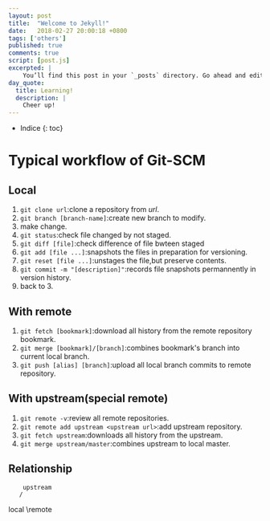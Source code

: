 ```yaml
---
layout: post
title:  "Welcome to Jekyll!"
date:   2018-02-27 20:00:18 +0800
tags: ['others']
published: true
comments: true
script: [post.js]
excerpted: |
    You’ll find this post in your `_posts` directory. Go ahead and edit it and re-build the site ...
day_quote:
  title: Learning!
  description: |
    Cheer up!
---
```


* Indice
{: toc}

# Typical workflow of Git-SCM 

## Local
  1. `git clone url`:clone a repository from *url*.
  2. `git branch [branch-name]`:create new branch to modify. 
  3. make change.
  4. `git status`:check file changed by not staged.
  5. `git diff [file]`:check difference of file bwteen staged
  6. `git add [file ...]`:snapshots the files in preparation for versioning.
  7. `git reset [file ...]`:unstages the file,but preserve contents. 
  8. `git commit -m "[description]"`:records file snapshots permannently in version history.
  9. back to 3.

## With remote
  1. `git fetch [bookmark]`:download all history from the remote repository bookmark.
  2. `git merge [bookmark]/[branch]`:combines bookmark's branch into current local branch.
  3. `git push [alias] [branch]`:upload all local branch commits to remote repository. 

## With upstream(special remote)

  1. `git remote -v`:review all remote repositories.
  2. `git remote add upstream <upstream url>`:add upstream repository.
  3. `git fetch upstream`:downloads all history from the upstream.
  4. `git merge upstream/master`:combines upstream to local master.


## Relationship

        upstream
       /
  local
       \remote

